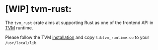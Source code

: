 # [WIP] tvm-rust:

The `tvm_rust` crate aims at supporting Rust as one of the frontend API in [TVM](https://github.com/dmlc/tvm) runtime.

Please follow the TVM [installation](https://github.com/dmlc/tvm/blob/master/docs/how_to/install.md) and copy `libtvm_runtime.so` to your `/usr/local/lib`.

